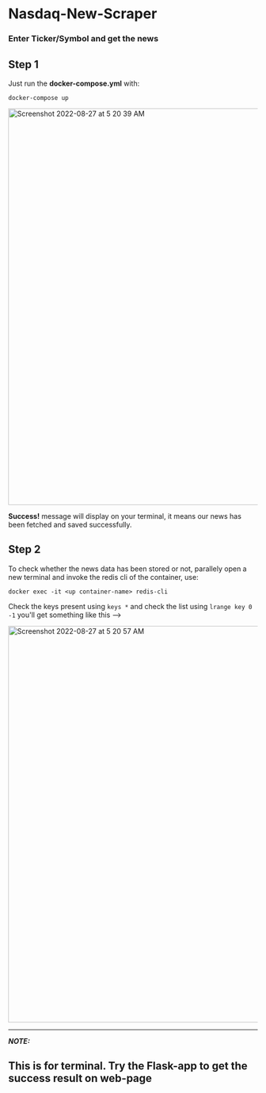 # Nasdaq-New-Scraper

<h3>Enter Ticker/Symbol and get the news</h3>

<h2>Step 1</h2>

Just run the **docker-compose.yml** with:


```
docker-compose up
```

<img width="800" alt="Screenshot 2022-08-27 at 5 20 39 AM" src="https://user-images.githubusercontent.com/92709590/187004888-f4243387-4f51-4e5e-a362-11ba115631eb.png">


**Success!** message will display on your terminal, it means our news has been fetched and saved successfully.

<h2>Step 2</h2>

To check whether the news data has been stored or not, parallely open a new terminal and invoke the redis cli of the container, use:

```
docker exec -it <up container-name> redis-cli
```

Check the keys present using `keys *` and check the list using `lrange key 0 -1` you'll get something like this -->


<img width="800" alt="Screenshot 2022-08-27 at 5 20 57 AM" src="https://user-images.githubusercontent.com/92709590/187004908-445fb44e-e0ef-4c18-b2e1-5047de5b737a.png">

---
**_NOTE:_**   

This is for terminal. Try the Flask-app to get the success result on web-page
---
